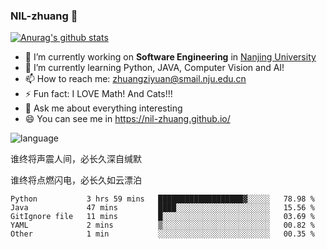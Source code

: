 ### NIL-zhuang 👋

<!--
**NIL-zhuang/NIL-zhuang** is a ✨ _special_ ✨ repository because its `README.md` (this file) appears on your GitHub profile.

Here are some ideas to get you started:

- 🔭 I’m currently working on ...
- 🌱 I’m currently learning ...
- 👯 I’m looking to collaborate on ...
- 🤔 I’m looking for help with ...
- 💬 Ask me about ...
- 📫 How to reach me: ...
- 😄 Pronouns: ...
- ⚡ Fun fact: ...
-->

[![Anurag's github stats](https://github-readme-stats.vercel.app/api?username=NIL-zhuang)](https://github.com/anuraghazra/github-readme-stats)

- 🔭 I’m currently working on **Software Engineering** in [Nanjing University](https://www.nju.edu.cn/)
- 🌱 I’m currently learning Python, JAVA, Computer Vision and AI!
- 📫 How to reach me: zhuangziyuan@smail.nju.edu.cn
- ⚡ Fun fact: I LOVE Math! And Cats!!!
- 💬 Ask me about everything interesting
- 😄 You can see me in https://nil-zhuang.github.io/

![language](https://github-readme-stats.vercel.app/api/top-langs/?username=NIL-zhuang&hide=TeX&layout=compact&theme=dark)

谁终将声震人间，必长久深自缄默

谁终将点燃闪电，必长久如云漂泊

<!--START_SECTION:waka-->
```text
Python           3 hrs 59 mins   ███████████████████▓░░░░░   78.98 % 
Java             47 mins         ████░░░░░░░░░░░░░░░░░░░░░   15.56 % 
GitIgnore file   11 mins         █░░░░░░░░░░░░░░░░░░░░░░░░   03.69 % 
YAML             2 mins          ▒░░░░░░░░░░░░░░░░░░░░░░░░   00.82 % 
Other            1 min           ░░░░░░░░░░░░░░░░░░░░░░░░░   00.35 % 
```
<!--END_SECTION:waka-->
